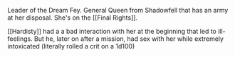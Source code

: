 Leader of the Dream Fey. General Queen from Shadowfell that has an army at her disposal. She's on the [[Final Rights]].

[[Hardisty]] had a a bad interaction with her at the beginning that led to ill-feelings. But he, later on after a mission, had sex with her while extremely intoxicated (literally rolled a crit on a 1d100)